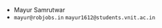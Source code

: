 - Mayur Samrutwar
- `mayur@robjobs.in` `mayur1612@students.vnit.ac.in`
<!---
mayur-samrutwar/mayur-samrutwar is a ✨ special ✨ repository because its `README.md` (this file) appears on your GitHub profile.
You can click the Preview link to take a look at your changes.
--->
